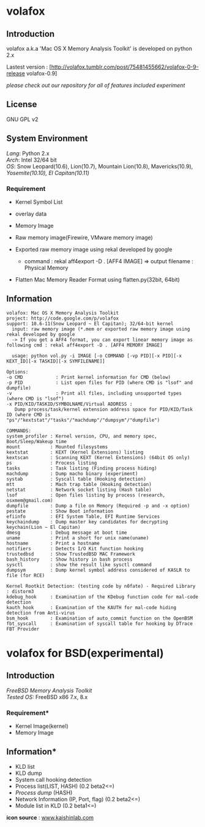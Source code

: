 # volafox
## Introduction
volafox a.k.a 'Mac OS X Memory Analysis Toolkit' is developed on python 2.x

Lastest version : [http://volafox.tumblr.com/post/75481455662/volafox-0-9-release volafox-0.9]

*_please check out our repository for all of features included experiment_*

## License
GNU GPL v2

## System Environment
*Lang*: Python 2.x <br>
*Arch*: Intel 32/64 bit<br>
*OS*: Snow Leopard(10.6), Lion(10.7), Mountain Lion(10.8), Mavericks(10.9), *Yosemite(10.10), El Capitan(10.11)*<br>

### Requirement
* Kernel Symbol List
 * overlay data

* Memory Image
 * Raw memory image(Firewire, VMware memory image)
 * Exported raw memory image using rekal developed by google
    * command : rekal aff4export -D . [AFF4 IMAGE] => output filename : Physical Memory
 * Flatten Mac Memory Reader Format using flatten.py(32bit, 64bit)

## Information
    volafox: Mac OS X Memory Analysis Toolkit
    project: http://code.google.com/p/volafox
    support: 10.6-11(Snow Leopard ~ El Capitan); 32/64-bit kernel
      input: raw memory image (*.mem or exported raw memory image using rekal developed by google
      -> If you get a AFF4 format, you can export linear memory image as following cmd : rekal aff4export -D . [AFF4 MEMORY IMAGE]
    
      usage: python vol.py -i IMAGE [-o COMMAND [-vp PID][-x PID][-x KEXT_ID][-x TASKID][-x SYMFILENAME]]
    
    Options:
    -o CMD            : Print kernel information for CMD (below)
    -p PID            : List open files for PID (where CMD is "lsof" and dumpfile)
    -v                : Print all files, including unsupported types (where CMD is "lsof")
    -x PID/KID/TASKID/SYMBOLNAME/Virtual ADDRESS :
       Dump process/task/kernel extension address space for PID/KID/Task ID (where CMD is "ps"/"kextstat"/"tasks"/"machdump"/"dumpsym"/"dumpfile")
    
    COMMANDS:
    system_profiler : Kernel version, CPU, and memory spec, Boot/Sleep/Wakeup time
    mount           : Mounted filesystems
    kextstat        : KEXT (Kernel Extensions) listing
    kextscan        : Scanning KEXT (Kernel Extensions) (64bit OS only)
    ps              : Process listing
    tasks           : Task listing (Finding process hiding)
    machdump        : Dump macho binary (experiment)
    systab          : Syscall table (Hooking detection)
    mtt             : Mach trap table (Hooking detection)
    netstat         : Network socket listing (Hash table)
    lsof            : Open files listing by process (research, osxmem@gmail.com)
    dumpfile        : Dump a file on Memory (Required -p and -x option)
    pestate         : Show Boot information
    efiinfo         : EFI System Table, EFI Runtime Services
    keychaindump    : Dump master key candidates for decrypting keychain(Lion ~ El Capitan)
    dmesg           : Debug message at boot time
    uname           : Print a short for unix name(uname)
    hostname        : Print a hostname
    notifiers       : Detects I/O Kit function hooking
    trustedbsd      : Show TrustedBSD MAC Framework
    bash_history    : Show history in bash process
    sysctl          : show the result like sysctl command
    dumpsym         : Dump kernel symbol address considered of KASLR to file (for RCE)
    
    Kernel Rootkit Detection: (testing code by n0fate) - Required Library : distorm3
    kdebug_hook     : Examination of the KDebug function code for mal-code detection
    kauth_hook      : Examination of the KAUTH for mal-code hiding detection from Anti-virus
    bsm_hook        : Examination of auto_commit function on the OpenBSM
    fbt_syscall     : Examination of syscall table for hooking by DTrace FBT Provider



# volafox for BSD(experimental)
## Introduction
*FreeBSD Memory Analysis Toolkit*<br>
*Tested OS:* FreeBSD x86 7.x, 8.x<br>

### Requirement*
* Kernel Image(kernel)
* Memory Image

## Information*
* KLD list
* KLD dump
* System call hooking detection
* Process list(LIST, HASH) (0.2 beta2<=)
* *Process dump* (HASH)
* Network Information (IP, Port, flag) (0.2 beta2<=)
* Module list in KLD (0.2 beta1<=)<br>


<b>icon source</b> : www.kaishinlab.com
